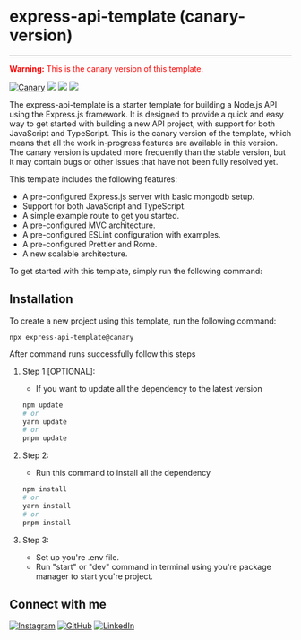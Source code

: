 # express-api-template (canary-version)

---

<span style="color: red;">**Warning:** This is the canary version of this template.</span>

[![Canary](https://img.shields.io/static/v1?label=canary&message=v3.0.0&color=blue)](https://img.shields.io/github/package-json/v/iamharshil/express-api-template/canary%2Fv3.0.0)
![](https://img.shields.io/github/license/iamharshil/express-api-template?style=flat-square)
![](https://img.shields.io/npm/v/express?style=flat-square)
![](https://img.shields.io/github/stars/iamharshil/express-api-template?style=flat-square)

The express-api-template is a starter template for building a Node.js API using the Express.js framework. It is designed to provide a quick and easy way to get started with building a new API project, with support for both JavaScript and TypeScript. This is the canary version of the template, which means that all the work in-progress features are available in this version. The canary version is updated more frequently than the stable version, but it may contain bugs or other issues that have not been fully resolved yet.

This template includes the following features:

-   A pre-configured Express.js server with basic mongodb setup.
-   Support for both JavaScript and TypeScript.
-   A simple example route to get you started.
-   A pre-configured MVC architecture.
-   A pre-configured ESLint configuration with examples.
-   A pre-configured Prettier and Rome.
-   A new scalable architecture.

To get started with this template, simply run the following command:

## Installation

To create a new project using this template, run the following command:

`npx express-api-template@canary`

After command runs successfully follow this steps

1. Step 1 [OPTIONAL]:

    - If you want to update all the dependency to the latest version

    ```bash
    npm update
    # or
    yarn update
    # or
    pnpm update
    ```

2. Step 2:

    - Run this command to install all the dependency

    ```bash
    npm install
    # or
    yarn install
    # or
    pnpm install
    ```

3. Step 3:
    - Set up you're .env file.
    - Run "start" or "dev" command in terminal using you're package manager to start you're project.

## Connect with me

[![Instagram](https://img.shields.io/badge/-Instagram-E4405F?style=flat-square&logo=instagram&logoColor=white)](https://instagram.com/iam_harshil)
[![GitHub](https://img.shields.io/badge/-GitHub-181717?style=flat-square&logo=github&logoColor=white)](https://github.com/iamharshil)
[![LinkedIn](https://img.shields.io/badge/-LinkedIn-0077B5?style=flat-square&logo=linkedin&logoColor=white)](https://www.linkedin.com/in/harshil-chudasama)

